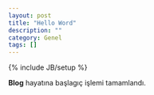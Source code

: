 ```yaml
---
layout: post
title: "Hello Word"
description: ""
category: Genel
tags: []
---
```

{% include JB/setup %}

**Blog** hayatına başlagıç işlemi tamamlandı.
